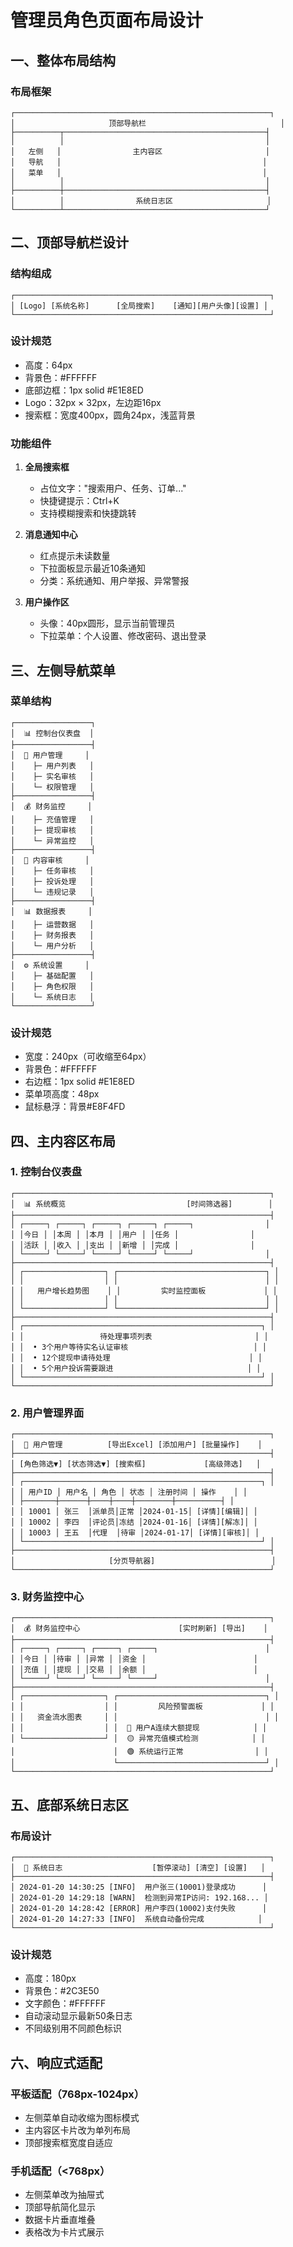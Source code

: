 # 管理员角色页面布局设计

## 一、整体布局结构

### 布局框架
```
┌─────────────────────────────────────────────────────────┐
│                     顶部导航栏                              │
├──────────┬─────────────────────────────────────────────┤
│          │                                             │
│   左侧   │                主内容区                       │
│   导航   │                                             │
│   菜单   │                                             │
│          │                                             │
├──────────┼─────────────────────────────────────────────┤
│          │                系统日志区                     │
└──────────┴─────────────────────────────────────────────┘
```

## 二、顶部导航栏设计

### 结构组成
```
┌─────────────────────────────────────────────────────────┐
│ [Logo] [系统名称]      [全局搜索]    [通知][用户头像][设置] │
└─────────────────────────────────────────────────────────┘
```

### 设计规范
- 高度：64px
- 背景色：#FFFFFF
- 底部边框：1px solid #E1E8ED
- Logo：32px × 32px，左边距16px
- 搜索框：宽度400px，圆角24px，浅蓝背景

### 功能组件
1. **全局搜索框**
   - 占位文字："搜索用户、任务、订单..."
   - 快捷键提示：Ctrl+K
   - 支持模糊搜索和快捷跳转

2. **消息通知中心**
   - 红点提示未读数量
   - 下拉面板显示最近10条通知
   - 分类：系统通知、用户举报、异常警报

3. **用户操作区**
   - 头像：40px圆形，显示当前管理员
   - 下拉菜单：个人设置、修改密码、退出登录

## 三、左侧导航菜单

### 菜单结构
```
┌─────────────────┐
│  📊 控制台仪表盘  │
├─────────────────┤
│  👥 用户管理     │
│    ├─ 用户列表   │
│    ├─ 实名审核   │
│    └─ 权限管理   │
├─────────────────┤
│  💰 财务监控     │
│    ├─ 充值管理   │
│    ├─ 提现审核   │
│    └─ 异常监控   │
├─────────────────┤
│  📝 内容审核     │
│    ├─ 任务审核   │
│    ├─ 投诉处理   │
│    └─ 违规记录   │
├─────────────────┤
│  📊 数据报表     │
│    ├─ 运营数据   │
│    ├─ 财务报表   │
│    └─ 用户分析   │
├─────────────────┤
│  ⚙️ 系统设置     │
│    ├─ 基础配置   │
│    ├─ 角色权限   │
│    └─ 系统日志   │
└─────────────────┘
```

### 设计规范
- 宽度：240px（可收缩至64px）
- 背景色：#FFFFFF
- 右边框：1px solid #E1E8ED
- 菜单项高度：48px
- 鼠标悬浮：背景#E8F4FD

## 四、主内容区布局

### 1. 控制台仪表盘
```
┌─────────────────────────────────────────────────────────┐
│  📊 系统概览                           [时间筛选器]        │
├─────────────────────────────────────────────────────────┤
│ ┌─────┐ ┌─────┐ ┌─────┐ ┌─────┐ ┌─────┐                │
│ │今日 │ │本周 │ │本月 │ │用户 │ │任务 │                │
│ │活跃 │ │收入 │ │支出 │ │新增 │ │完成 │                │
│ └─────┘ └─────┘ └─────┘ └─────┘ └─────┘                │
├─────────────────────────────────────────────────────────┤
│ ┌──────────────────┐ ┌─────────────────────────────────┐ │
│ │                  │ │                                 │ │
│ │   用户增长趋势图    │ │         实时监控面板             │ │
│ │                  │ │                                 │ │
│ └──────────────────┘ └─────────────────────────────────┘ │
├─────────────────────────────────────────────────────────┤
│ ┌─────────────────────────────────────────────────────┐ │
│ │                 待处理事项列表                       │ │
│ │  • 3个用户等待实名认证审核                            │ │
│ │  • 12个提现申请待处理                               │ │
│ │  • 5个用户投诉需要跟进                              │ │
│ └─────────────────────────────────────────────────────┘ │
└─────────────────────────────────────────────────────────┘
```

### 2. 用户管理界面
```
┌─────────────────────────────────────────────────────────┐
│  👥 用户管理          [导出Excel] [添加用户] [批量操作]    │
├─────────────────────────────────────────────────────────┤
│ [角色筛选▼] [状态筛选▼] [搜索框]             [高级筛选]   │
├─────────────────────────────────────────────────────────┤
│ ┌─────────────────────────────────────────────────────┐ │
│ │ 用户ID │ 用户名 │ 角色 │ 状态 │ 注册时间 │ 操作    │ │
│ ├───────┼──────┼────┼────┼────────┼──────────┤ │
│ │ 10001 │ 张三  │派单员│正常 │2024-01-15│ [详情][编辑]│ │
│ │ 10002 │ 李四  │评论员│冻结 │2024-01-16│ [详情][解冻]│ │
│ │ 10003 │ 王五  │代理  │待审 │2024-01-17│ [详情][审核]│ │
│ └─────────────────────────────────────────────────────┘ │
├─────────────────────────────────────────────────────────┤
│                     [分页导航器]                          │
└─────────────────────────────────────────────────────────┘
```

### 3. 财务监控中心
```
┌─────────────────────────────────────────────────────────┐
│  💰 财务监控中心                      [实时刷新] [导出]    │
├─────────────────────────────────────────────────────────┤
│ ┌─────┐ ┌─────┐ ┌─────┐ ┌─────┐                        │
│ │今日 │ │待审 │ │异常 │ │资金 │                        │
│ │充值 │ │提现 │ │交易 │ │余额 │                        │
│ └─────┘ └─────┘ └─────┘ └─────┘                        │
├─────────────────────────────────────────────────────────┤
│ ┌──────────────────┐ ┌─────────────────────────────────┐ │
│ │                  │ │         风险预警面板             │ │
│ │   资金流水图表     │ │                                 │ │
│ │                  │ │  🔴 用户A连续大额提现            │ │
│ └──────────────────┘ │  🟡 异常充值模式检测            │ │
│                      │  🟢 系统运行正常                │ │
│                      └─────────────────────────────────┘ │
└─────────────────────────────────────────────────────────┘
```

## 五、底部系统日志区

### 布局设计
```
┌─────────────────────────────────────────────────────────┐
│  📜 系统日志                    [暂停滚动] [清空] [设置]   │
├─────────────────────────────────────────────────────────┤
│ 2024-01-20 14:30:25 [INFO]  用户张三(10001)登录成功      │
│ 2024-01-20 14:29:18 [WARN]  检测到异常IP访问: 192.168... │
│ 2024-01-20 14:28:42 [ERROR] 用户李四(10002)支付失败      │
│ 2024-01-20 14:27:33 [INFO]  系统自动备份完成            │
└─────────────────────────────────────────────────────────┘
```

### 设计规范
- 高度：180px
- 背景色：#2C3E50
- 文字颜色：#FFFFFF
- 自动滚动显示最新50条日志
- 不同级别用不同颜色标识

## 六、响应式适配

### 平板适配（768px-1024px）
- 左侧菜单自动收缩为图标模式
- 主内容区卡片改为单列布局
- 顶部搜索框宽度自适应

### 手机适配（<768px）
- 左侧菜单改为抽屉式
- 顶部导航简化显示
- 数据卡片垂直堆叠
- 表格改为卡片式展示
